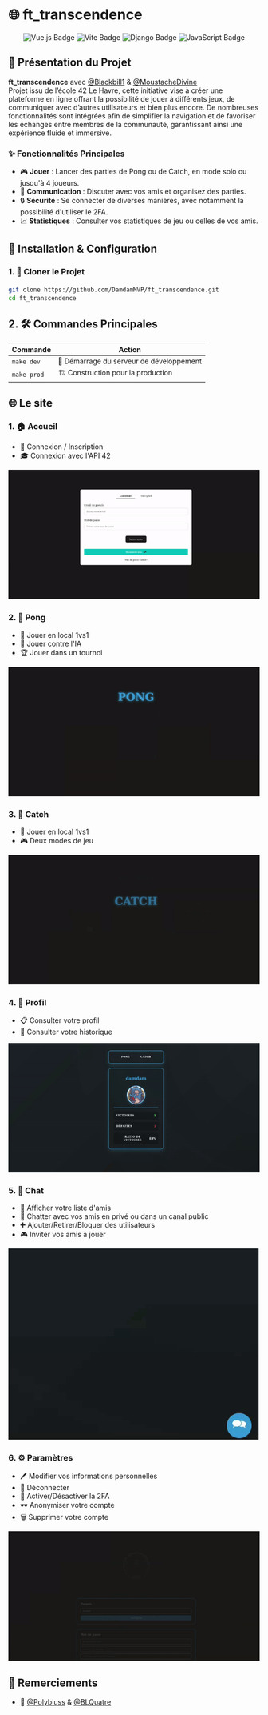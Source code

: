 # 🌐 ft_transcendence

<div align="center">
  <img src="https://img.shields.io/badge/Vue.js-35495E?style=for-the-badge&logo=vue.js&logoColor=4FC08D" alt="Vue.js Badge">
  <img src="https://img.shields.io/badge/Vite-646CFF?style=for-the-badge&logo=vite&logoColor=white" alt="Vite Badge">
  <img src="https://img.shields.io/badge/Django-092E20?style=for-the-badge&logo=django&logoColor=white" alt="Django Badge">
  <img src="https://img.shields.io/badge/JavaScript-F7DF1E?style=for-the-badge&logo=javascript&logoColor=black" alt="JavaScript Badge">
</div>

## 🚀 Présentation du Projet

**ft_transcendence** avec [@Blackbill1](https://github.com/Blackbill1) & [@MoustacheDivine](https://github.com/MoustacheDivine)  
Projet issu de l’école 42 Le Havre, cette initiative vise à créer une plateforme en ligne offrant la possibilité de jouer à différents jeux, de communiquer avec d’autres utilisateurs et bien plus encore. De nombreuses fonctionnalités sont intégrées afin de simplifier la navigation et de favoriser les échanges entre membres de la communauté, garantissant ainsi une expérience fluide et immersive.

### ✨ Fonctionnalités Principales

- 🎮 **Jouer** : Lancer des parties de Pong ou de Catch, en mode solo ou jusqu'à 4 joueurs.
- 💬 **Communication** : Discuter avec vos amis et organisez des parties.
- 🔒 **Sécurité** : Se connecter de diverses manières, avec notamment la possibilité d'utiliser le 2FA.
- 📈 **Statistiques** : Consulter vos statistiques de jeu ou celles de vos amis.

## 🔧 Installation & Configuration

### 1. 🚀 Cloner le Projet

```bash
git clone https://github.com/DamdamMVP/ft_transcendence.git
cd ft_transcendence
```

## 2. 🛠️ Commandes Principales

| Commande        | Action                                   |
| --------------- | ---------------------------------------- |
| `make dev`      | 🚀 Démarrage du serveur de développement |
| `make prod`     | 🏗 Construction pour la production       |

## 🌐 Le site

### 1. 🏠 Accueil

- 🔑 Connexion / Inscription
- 🎓 Connexion avec l'API 42

![Affichage du login](readme/login.gif)

### 2. 🏓 Pong

- 👥 Jouer en local 1vs1
- 🤖 Jouer contre l'IA
- 🏆 Jouer dans un tournoi

![Affichage du pong](readme/pong.gif)

### 3. 🎯 Catch

- 👥 Jouer en local 1vs1
- 🎮 Deux modes de jeu

![Affichage du catch](readme/catch.gif)

### 4. 👤 Profil

- 📋 Consulter votre profil
- 📜 Consulter votre historique

![Affichage du profil](readme/profil.gif)

### 5. 💬 Chat

- 👥 Afficher votre liste d'amis
- 💬 Chatter avec vos amis en privé ou dans un canal public
- ➕ Ajouter/Retirer/Bloquer des utilisateurs
- 🎮 Inviter vos amis à jouer

![Affichage du chat](readme/chat.gif)

### 6. ⚙️ Paramètres

- 🖊️ Modifier vos informations personnelles
- 🚪 Déconnecter
- 🔐 Activer/Désactiver la 2FA
- 🕶️ Anonymiser votre compte
- 🗑️ Supprimer votre compte

![Affichage des paramètres](readme/settings.gif)

## 🤝 Remerciements

- 👤 [@Polybiuss](https://github.com/Polybiuss) & [@BLQuatre](https://github.com/BLQuatre)
